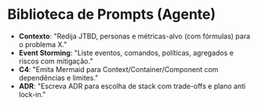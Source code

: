 # Biblioteca de Prompts (Agente)

- **Contexto**: "Redija JTBD, personas e métricas-alvo (com fórmulas) para o problema X."
- **Event Storming**: "Liste eventos, comandos, políticas, agregados e riscos com mitigação."
- **C4**: "Emita Mermaid para Context/Container/Component com dependências e limites."
- **ADR**: "Escreva ADR para escolha de stack com trade-offs e plano anti lock-in."
